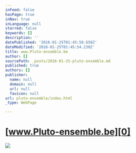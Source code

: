 ```yaml
---
inFeed: false
hasPage: true
inNav: true
inLanguage: null
starred: false
keywords: []
description: ''
datePublished: '2016-01-25T01:45:58.658Z'
dateModified: '2016-01-25T01:45:54.230Z'
title: www.Pluto-ensemble.be
author: []
sourcePath: _posts/2016-01-25-pluto-ensemble.md
published: true
authors: []
publisher:
  name: null
  domain: null
  url: null
  favicon: null
url: pluto-ensemble/index.html
_type: WebPage

---
```

# [www.Pluto-ensemble.be][0]
![](https://the-grid-user-content.s3-us-west-2.amazonaws.com/4610e086-f5b2-4887-9f7d-7eeec18d2626.jpg)

[0]: https://thegrid.ai/pluto-ensemble/
